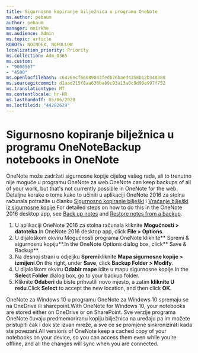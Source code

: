 ```yaml
---
title: Sigurnosno kopiranje bilježnica u programu OneNote
ms.author: pebaum
author: pebaum
manager: mnirkhe
ms.audience: Admin
ms.topic: article
ROBOTS: NOINDEX, NOFOLLOW
localization_priority: Priority
ms.collection: Adm_O365
ms.custom:
- "9000567"
- "4500"
ms.openlocfilehash: c6426ecf66089043fedb76baed4358b12b340388
ms.sourcegitcommit: d1aad215f8aa636ba89c93a13a0c9d90e997f752
ms.translationtype: MT
ms.contentlocale: hr-HR
ms.lasthandoff: 05/06/2020
ms.locfileid: "44282629"
---
```

# <a name="backup-notebooks-in-onenote"></a><span data-ttu-id="da51e-102">Sigurnosno kopiranje bilježnica u programu OneNote</span><span class="sxs-lookup"><span data-stu-id="da51e-102">Backup notebooks in OneNote</span></span>

<span data-ttu-id="da51e-103">OneNote može zadržati sigurnosne kopije cijelog vašeg rada, ali to trenutno nije moguće u programu OneNote za web.</span><span class="sxs-lookup"><span data-stu-id="da51e-103">OneNote can keep backups of all of your work, but that's not currently possible in OneNote for the web.</span></span> <span data-ttu-id="da51e-104">Detaljne korake o tome kako to učiniti u aplikaciji OneNote 2016 za stolna računala potražite u članku [Sigurnosno kopiranje bilješki](https://support.office.com/article/back-up-notes-f58b34b0-611d-435e-87fa-7942a1767af4#id0eaabaaa=2016,_2013,_2010) i [Vraćanje bilješki iz sigurnosne kopije](https://support.microsoft.com/office/restore-notes-from-a-backup-5daf9cb0-6769-4998-a5de-f044fdd0d831).</span><span class="sxs-lookup"><span data-stu-id="da51e-104">For detailed steps on how to do this in the OneNote 2016 desktop app, see [Back up notes](https://support.office.com/article/back-up-notes-f58b34b0-611d-435e-87fa-7942a1767af4#id0eaabaaa=2016,_2013,_2010) and [Restore notes from a backup](https://support.microsoft.com/office/restore-notes-from-a-backup-5daf9cb0-6769-4998-a5de-f044fdd0d831).</span></span>

1. <span data-ttu-id="da51e-105">U aplikaciji OneNote 2016 za stolna računala kliknite **Mogućnosti > datoteka**.</span><span class="sxs-lookup"><span data-stu-id="da51e-105">In OneNote 2016 desktop app, click **File > Options**.</span></span>
2. <span data-ttu-id="da51e-106">U dijaloškom okviru Mogućnosti programa OneNote kliknite\*\* Spremi & sigurnosnu kopiju\*\*.</span><span class="sxs-lookup"><span data-stu-id="da51e-106">In the OneNote Options dialog box, click\*\* Save & Backup\*\*.</span></span>
3. <span data-ttu-id="da51e-107">Na desnoj strani u odjeljku **Spremi**kliknite **Mapa sigurnosne kopije > izmijeni**.</span><span class="sxs-lookup"><span data-stu-id="da51e-107">On the right, under **Save**, click **Backup Folder > Modify**.</span></span>
4. <span data-ttu-id="da51e-108">U dijaloškom okviru **Odabir mape** idite u mapu sigurnosne kopije.</span><span class="sxs-lookup"><span data-stu-id="da51e-108">In the **Select Folder** dialog box, go to your backup folder.</span></span>
5. <span data-ttu-id="da51e-109">Kliknite **Odaberi** da biste prihvatili novo mjesto, a zatim **kliknite U redu**.</span><span class="sxs-lookup"><span data-stu-id="da51e-109">Click **Select** to accept the new location, and then click **OK**.</span></span>

<span data-ttu-id="da51e-110">OneNote za Windows 10 u programu OneNote za Windows 10 spremaju se na OneDrive ili sharepoint.</span><span class="sxs-lookup"><span data-stu-id="da51e-110">With OneNote for Windows 10, your notebooks are stored either on OneDrive or on SharePoint.</span></span> <span data-ttu-id="da51e-111">Sve verzije programa OneNote čuvaju predmemoriranu kopiju bilježnica na uređaju pa im možete pristupiti čak i dok ste izvan mreže, a sve će se promjene sinkronizirati kada ste povezani.</span><span class="sxs-lookup"><span data-stu-id="da51e-111">All versions of OneNote keep a cached copy of your notebooks on your device, so you can access them even while you’re offline, and all the changes will sync when you are connected.</span></span>
